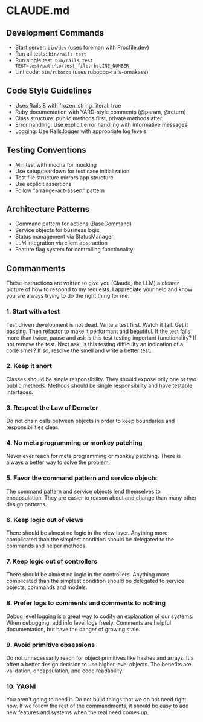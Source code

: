 # CLAUDE.md

## Development Commands
- Start server: `bin/dev` (uses foreman with Procfile.dev)
- Run all tests: `bin/rails test`
- Run single test: `bin/rails test TEST=test/path/to/test_file.rb:LINE_NUMBER`
- Lint code: `bin/rubocop` (uses rubocop-rails-omakase)

## Code Style Guidelines
- Uses Rails 8 with frozen_string_literal: true
- Ruby documentation with YARD-style comments (@param, @return)
- Class structure: public methods first, private methods after
- Error handling: Use explicit error handling with informative messages
- Logging: Use Rails.logger with appropriate log levels

## Testing Conventions
- Minitest with mocha for mocking
- Use setup/teardown for test case initialization
- Test file structure mirrors app structure
- Use explicit assertions
- Follow "arrange-act-assert" pattern

## Architecture Patterns
- Command pattern for actions (BaseCommand)
- Service objects for business logic
- Status management via StatusManager
- LLM integration via client abstraction
- Feature flag system for controlling functionality

## Commanments
These instructions are written to give you (Claude, the LLM) a clearer picture of how to respond to my requests.
I appreciate your help and know you are always trying to do the right thing for me.

### 1. Start with a test
Test driven development is not dead. Write a test first. Watch it fail. Get it passing. Then refactor to make it performant and beautiful. If the test fails more than twice, pause and ask is this test testing important functionality? If not remove the test. Next ask, is this testing difficulty an indication of a code smell? If so, resolve the smell and write a better test.

### 2. Keep it short
Classes should be single responsibility. They should expose only one or two public methods. Methods should be single responsibility and have testable interfaces.

### 3. Respect the Law of Demeter
Do not chain calls between objects in order to keep boundaries and responsibilities clear.

### 4. No meta programming or monkey patching
Never ever reach for meta programming or monkey patching. There is always a better way to solve the problem.

### 5. Favor the command pattern and service objects
The command pattern and service objects lend themselves to encapsulation. They are easier to reason about and change than many other design patterns.

### 6. Keep logic out of views
There should be almost no logic in the view layer. Anything more complicated than the simplest condition should be delegated to the commands and helper methods.

### 7. Keep logic out of controllers
There should be almost no logic in the controllers. Anything more complicated than the simplest condition should be delegated to service objects, commands and models.

### 8. Prefer logs to comments and comments to nothing
Debug level logging is a great way to codify an explanation of our systems. When debugging, add info level logs freely. Comments are helpful documentation, but have the danger of growing stale.

### 9. Avoid primitive obsessions
Do not unnecessarily reach for object primitives like hashes and arrays. It's often a better design decision to use higher level objects. The benefits are validation, encapsulation, and code readability.

### 10. YAGNI
You aren't going to need it. Do not build things that we do not need right now. If we follow the rest of the commandments, it should be easy to add new features and systems when the real need comes up.